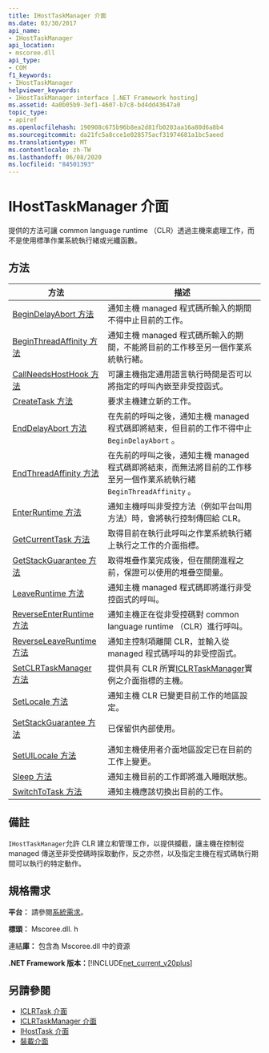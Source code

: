 ```yaml
---
title: IHostTaskManager 介面
ms.date: 03/30/2017
api_name:
- IHostTaskManager
api_location:
- mscoree.dll
api_type:
- COM
f1_keywords:
- IHostTaskManager
helpviewer_keywords:
- IHostTaskManager interface [.NET Framework hosting]
ms.assetid: 4a0b05b9-3ef1-4607-b7c8-bd4dd43647a0
topic_type:
- apiref
ms.openlocfilehash: 190908c675b96b8ea2d81fb0203aa16a80d6a8b4
ms.sourcegitcommit: da21fc5a8cce1e028575acf31974681a1bc5aeed
ms.translationtype: MT
ms.contentlocale: zh-TW
ms.lasthandoff: 06/08/2020
ms.locfileid: "84501393"
---
```

# <a name="ihosttaskmanager-interface"></a>IHostTaskManager 介面
提供的方法可讓 common language runtime （CLR）透過主機來處理工作，而不是使用標準作業系統執行緒或光纖函數。  
  
## <a name="methods"></a>方法  
  
|方法|描述|  
|------------|-----------------|  
|[BeginDelayAbort 方法](ihosttaskmanager-begindelayabort-method.md)|通知主機 managed 程式碼所輸入的期間不得中止目前的工作。|  
|[BeginThreadAffinity 方法](ihosttaskmanager-beginthreadaffinity-method.md)|通知主機 managed 程式碼所輸入的期間，不能將目前的工作移至另一個作業系統執行緒。|  
|[CallNeedsHostHook 方法](ihosttaskmanager-callneedshosthook-method.md)|可讓主機指定通用語言執行時間是否可以將指定的呼叫內嵌至非受控函式。|  
|[CreateTask 方法](ihosttaskmanager-createtask-method.md)|要求主機建立新的工作。|  
|[EndDelayAbort 方法](ihosttaskmanager-enddelayabort-method.md)|在先前的呼叫之後，通知主機 managed 程式碼即將結束，但目前的工作不得中止 `BeginDelayAbort` 。|  
|[EndThreadAffinity 方法](ihosttaskmanager-endthreadaffinity-method.md)|在先前的呼叫之後，通知主機 managed 程式碼即將結束，而無法將目前的工作移至另一個作業系統執行緒 `BeginThreadAffinity` 。|  
|[EnterRuntime 方法](ihosttaskmanager-enterruntime-method.md)|通知主機呼叫非受控方法（例如平台叫用方法）時，會將執行控制傳回給 CLR。|  
|[GetCurrentTask 方法](ihosttaskmanager-getcurrenttask-method.md)|取得目前在執行此呼叫之作業系統執行緒上執行之工作的介面指標。|  
|[GetStackGuarantee 方法](ihosttaskmanager-getstackguarantee-method.md)|取得堆疊作業完成後，但在關閉進程之前，保證可以使用的堆疊空間量。|  
|[LeaveRuntime 方法](ihosttaskmanager-leaveruntime-method.md)|通知主機 managed 程式碼即將進行非受控函式的呼叫。|  
|[ReverseEnterRuntime 方法](ihosttaskmanager-reverseenterruntime-method.md)|通知主機正在從非受控碼對 common language runtime （CLR）進行呼叫。|  
|[ReverseLeaveRuntime 方法](ihosttaskmanager-reverseleaveruntime-method.md)|通知主控制項離開 CLR，並輸入從 managed 程式碼呼叫的非受控函式。|  
|[SetCLRTaskManager 方法](ihosttaskmanager-setclrtaskmanager-method.md)|提供具有 CLR 所實[ICLRTaskManager](iclrtaskmanager-interface.md)實例之介面指標的主機。|  
|[SetLocale 方法](ihosttaskmanager-setlocale-method.md)|通知主機 CLR 已變更目前工作的地區設定。|  
|[SetStackGuarantee 方法](ihosttaskmanager-setstackguarantee-method.md)|已保留供內部使用。|  
|[SetUILocale 方法](ihosttaskmanager-setuilocale-method.md)|通知主機使用者介面地區設定已在目前的工作上變更。|  
|[Sleep 方法](ihosttaskmanager-sleep-method.md)|通知主機目前的工作即將進入睡眠狀態。|  
|[SwitchToTask 方法](ihosttaskmanager-switchtotask-method.md)|通知主機應該切換出目前的工作。|  
  
## <a name="remarks"></a>備註  
 `IHostTaskManager`允許 CLR 建立和管理工作，以提供攔截，讓主機在控制從 managed 傳送至非受控碼時採取動作，反之亦然，以及指定主機在程式碼執行期間可以執行的特定動作。  
  
## <a name="requirements"></a>規格需求  
 **平台：** 請參閱[系統需求](../../get-started/system-requirements.md)。  
  
 **標頭：** Mscoree.dll. h  
  
 連結**庫：** 包含為 Mscoree.dll 中的資源  
  
 **.NET Framework 版本：**[!INCLUDE[net_current_v20plus](../../../../includes/net-current-v20plus-md.md)]  
  
## <a name="see-also"></a>另請參閱

- [ICLRTask 介面](iclrtask-interface.md)
- [ICLRTaskManager 介面](iclrtaskmanager-interface.md)
- [IHostTask 介面](ihosttask-interface.md)
- [裝載介面](hosting-interfaces.md)
